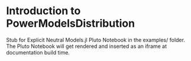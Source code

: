 # Introduction to PowerModelsDistribution

Stub for Explicit Neutral Models.jl Pluto Notebook in the examples/ folder. The Pluto Notebook will get rendered and inserted as an iframe at documentation build time.
